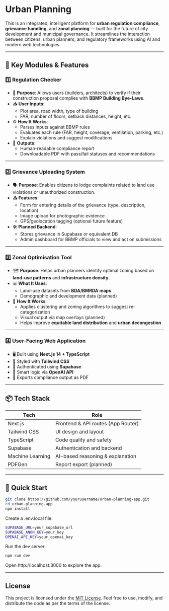 # Urban Planning

This is an integrated, intelligent platform for **urban regulation compliance**, **grievance handling**, and **zonal planning** — built for the future of city development and municipal governance. It streamlines the interaction between citizens, urban planners, and regulatory frameworks using AI and modern web technologies.

---

## 🔧 Key Modules & Features

### 1️⃣ **Regulation Checker**
- 🧠 **Purpose**: Allows users (builders, architects) to verify if their construction proposal complies with **BBMP Building Bye-Laws**.
- 📥 **User Inputs**:
  - Plot area, road width, type of building
  - FAR, number of floors, setback distances, height, etc.
- ⚙️ **How It Works**:
  - Parses inputs against BBMP rules
  - Evaluates each rule (FAR, height, coverage, ventilation, parking, etc.)
  - Explain violations and suggest modifications
- 📄 **Outputs**:
  - Human-readable compliance report
  - Downloadable PDF with pass/fail statuses and recommendations

---

### 2️⃣ **Grievance Uploading System**
- 🗣️ **Purpose**: Enables citizens to lodge complaints related to land use violations or unauthorized construction.
- 📤 **Features**:
  - Form for entering details of the grievance (type, description, location)
  - Image upload for photographic evidence
  - GPS/geolocation tagging (optional future feature)
- 🛠️ **Planned Backend**:
  - Stores grievance in Supabase or equivalent DB
  - Admin dashboard for BBMP officials to view and act on submissions

---

### 3️⃣ **Zonal Optimisation Tool**
- 🗺️ **Purpose**: Helps urban planners identify optimal zoning based on **land-use patterns** and **infrastructure density**.
- 📊 **What It Uses**:
  - Land-use datasets from **BDA/BMRDA maps**
  - Demographic and development data (planned)
- 🧠 **How It Works**:
  - Applies clustering and zoning algorithms to suggest re-categorization
  - Visual output via map overlays (planned)
  - Helps improve **equitable land distribution** and **urban decongestion**

---

### 4️⃣ **User-Facing Web Application**
- 🖥️ Built using **Next.js 14 + TypeScript**
- 🎨 Styled with **Tailwind CSS**
- 🔐 Authenticated using **Supabase**
- 🤖 Smart logic via **OpenAI API**
- 📄 Exports compliance output as PDF

---

## 📦 Tech Stack

|     Tech          |                Role                    |
|-------------------|----------------------------------------|
| Next.js           | Frontend & API routes (App Router)     |
| Tailwind CSS      | UI design and layout                   |
| TypeScript        | Code quality and safety                |
| Supabase          | Authentication and backend             |
| Machine Learning  | AI-based reasoning & explanation       |
| PDFGen            | Report export (planned)                |

---

## 🚀 Quick Start

```bash
git clone https://github.com/yourusername/urban-planning-app.git
cd urban-planning-app
npm install
```

Create a .env.local file:
```bash
SUPABASE_URL=your_supabase_url
SUPABASE_ANON_KEY=your_key
OPENAI_API_KEY=your_openai_key
```

Run the dev server:
```bash
npm run dev
```
Open http://localhost:3000 to explore the app.

---

## License

This project is licensed under the [MIT License](https://opensource.org/licenses/MIT). Feel free to use, modify, and distribute the code as per the terms of the license.
